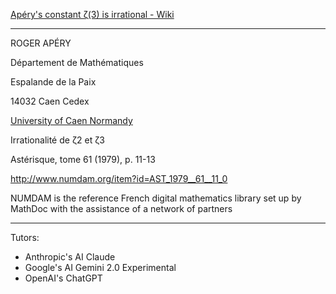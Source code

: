 [Apéry's constant ζ(3) is irrational - Wiki](https://en.wikipedia.org/wiki/Apéry%27s_theorem)

- - - -

ROGER APÉRY

Département de Mathématiques

Espalande de la Paix

14032 Caen Cedex

[University of Caen Normandy](https://www.unicaen.fr/en/international-en/welcome-to-unicaen/)

Irrationalité de ζ2 et ζ3

Astérisque, tome 61 (1979), p. 11-13

<http://www.numdam.org/item?id=AST_1979__61__11_0>

NUMDAM is the reference French digital mathematics library set up by MathDoc with the assistance of a network of partners



- - - -



Tutors: 

* Anthropic's AI Claude
* Google's AI Gemini 2.0 Experimental
* OpenAI's ChatGPT


